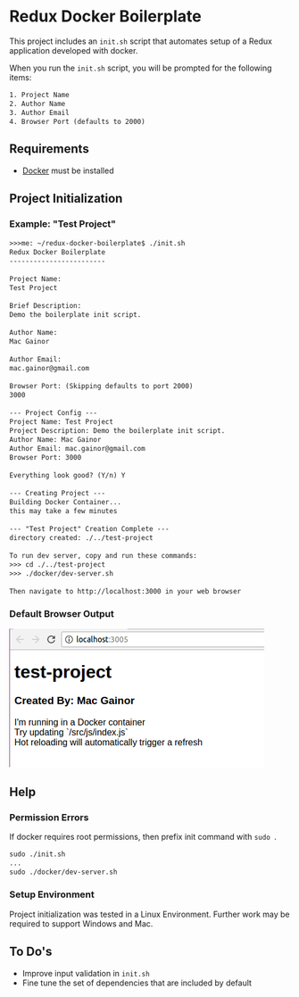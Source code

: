 # Redux Docker Boilerplate

This project includes an `init.sh` script that automates setup of a Redux application developed with docker.

When you run the `init.sh` script, you will be prompted for the following items:

    1. Project Name
    2. Author Name
    3. Author Email
    4. Browser Port (defaults to 2000)

## Requirements
 * [Docker](https://docs.docker.com/engine/installation/) must be installed


## Project Initialization
### Example: "Test Project"
```
>>>me: ~/redux-docker-boilerplate$ ./init.sh
Redux Docker Boilerplate
------------------------

Project Name:
Test Project

Brief Description:
Demo the boilerplate init script.

Author Name:
Mac Gainor

Author Email:
mac.gainor@gmail.com

Browser Port: (Skipping defaults to port 2000)
3000

--- Project Config ---
Project Name: Test Project
Project Description: Demo the boilerplate init script.
Author Name: Mac Gainor
Author Email: mac.gainor@gmail.com
Browser Port: 3000

Everything look good? (Y/n) Y

--- Creating Project ---
Building Docker Container...
this may take a few minutes

--- "Test Project" Creation Complete ---
directory created: ./../test-project

To run dev server, copy and run these commands:
>>> cd ./../test-project
>>> ./docker/dev-server.sh

Then navigate to http://localhost:3000 in your web browser
```
### Default Browser Output
![alt text](https://github.com/mac-s-g/redux-docker-boilerplate/blob/master/docs/default-index.png?raw=true)

## Help
### Permission Errors
If docker requires root permissions, then prefix init command with `sudo `.
```
sudo ./init.sh
...
sudo ./docker/dev-server.sh
```

### Setup Environment
Project initialization was tested in a Linux Environment.  Further work may be required to support Windows and Mac.

## To Do's

* Improve input validation in `init.sh`
* Fine tune the set of dependencies that are included by default
